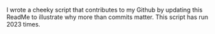 I wrote a cheeky script that contributes to my Github by updating this ReadMe to illustrate why more than commits matter. This script has run 2023 times.